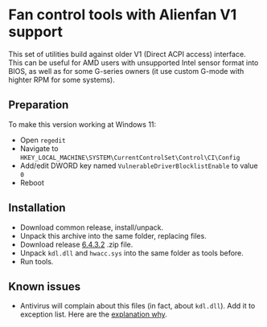 ﻿# Fan control tools with Alienfan V1 support

This set of utilities build against older V1 (Direct ACPI access) interface.  
This can be useful for AMD users with unsupported Intel sensor format into BIOS, as well as for some G-series owners (it use custom G-mode with highter RPM for some systems).

## Preparation

To make this version working at Windows 11:
- Open `regedit`
- Navigate to `HKEY_LOCAL_MACHINE\SYSTEM\CurrentControlSet\Control\CI\Config`
- Add/edit DWORD key named `VulnerableDriverBlocklistEnable` to value `0`
- Reboot

## Installation

- Download common release, install/unpack.
- Unpack this archive into the same folder, replacing files.
- Download release [6.4.3.2](https://github.com/T-Troll/alienfx-tools/releases/tag/6.4.3.2) .zip file.
- Unpack `kdl.dll` and `hwacc.sys` into the same folder as tools before.
- Run tools.

## Known issues

- Antivirus will complain about this files (in fact, about `kdl.dll`). Add it to exception list. Here are the [explanation why](https://github.com/T-Troll/alienfx-tools/wiki/Why-antivirus-complain-about-some-alienfx-tools-components%3F).
